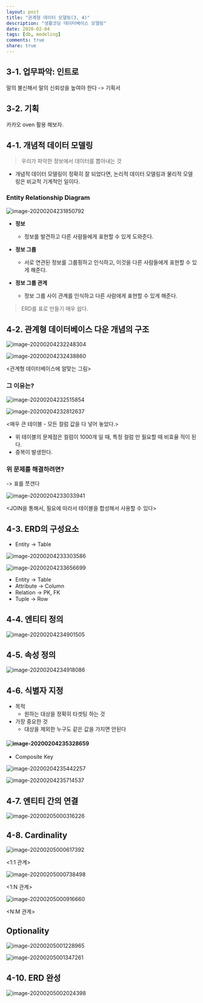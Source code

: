 ```yaml
---
layout: post
title: "관계형 데이터 모델링(3, 4)"
description: "생활코딩 데이터베이스 모델링"
date: 2020-02-04
tags: [db, modeling]
comments: true
share: true
---
```


## 3-1. 업무파악: 인트로

 말의 불신해서 말의 신뢰성을 높여야 한다 -> 기획서



## 3-2. 기획

카카오 oven 활용 해보자. 



## 4-1. 개념적 데이터 모델링

> 우리가 파악한 정보에서 데이터를 뽑아내는 것

* 개념적 데이터 모델링이 정확히 잘 되었다면, 논리적 데이터 모델링과 물리적 모델링은 비교적 기계적인 일이다.



### Entity Relationship Diagram

![image-20200204231850792](../assets/images/image-20200204231850792.png)

* **정보**
  * 정보를 발견하고 다른 사람들에게 표현할 수 있게 도와준다.
* **정보 그룹**
  * 서로 연관된 정보를 그룹핑하고 인식하고, 이것을 다른 사람들에게 표현할 수 있게 해준다.

* **정보 그룹 관계**
  * 정보 그룹 사이 관계를 인식하고 다른 사람에게 표현할 수 있게 해준다.

> ERD를 표로 만들기 매우 쉽다.





## 4-2. 관계형 데이터베이스 다운 개념의 구조

![image-20200204232248304](../assets/images/image-20200204232248304.png)

![image-20200204232438860](../assets/images/image-20200204232438860.png)

<관계형 데이터베이스에 알맞는 그림>



### 그 이유는?

![image-20200204232515854](../assets/images/image-20200204232515854.png)

![image-20200204232812637](../assets/images/image-20200204232812637.png)

<매우 큰 테이블 - 모든 컬럼 값을 다 넣어 놓았다.>

* 위 테이블의 문제점은 컬럼이 1000개 일 때, 특정 컬럼 만 필요할 때 비효율 적이 된다.
* 중복이 발생한다.



### 위 문제를 해결하려면?

-> 표를 쪼갠다

![image-20200204233033941](../assets/images/image-20200204233033941.png)

<JOIN을 통해서, 필요에 따라서 테이블을 합성해서 사용할 수 있다>





## 4-3. ERD의 구성요소

* Entity -> Table

![image-20200204233303586](../assets/images/image-20200204233303586.png)



![image-20200204233656699](../assets/images/image-20200204233656699.png)



* Entity -> Table
* Attribute -> Column
* Relation -> PK, FK
* Tuple -> Row



## 4-4. 엔티티 정의

![image-20200204234901505](../assets/images/image-20200204234901505.png)

## 4-5. 속성 정의

![image-20200204234918086](../assets/images/image-20200204234918086.png)





## 4-6. 식별자 지정

* 목적
  * 원하는 대상을 정확히 타겟팅 하는 것
* 가장 중요한 것
  * 대상을 제외한 누구도 같은 값을 가지면 안된다

#### ![image-20200204235328659](../assets/images/image-20200204235328659.png)



* Composite Key

![image-20200204235442257](../assets/images/image-20200204235442257.png)

![image-20200204235714537](../assets/images/image-20200204235714537.png)



## 4-7. 엔티티 간의 연결

![image-20200205000316226](../assets/images/image-20200205000316226.png)



## 4-8. Cardinality

![image-20200205000617392](../assets/images/image-20200205000617392.png)

<1:1 관계>



![image-20200205000738498](../assets/images/image-20200205000738498.png)

<1:N 관계>



![image-20200205000916660](../assets/images/image-20200205000916660.png)

<N:M 관계>



## Optionality

![image-20200205001228965](../assets/images/image-20200205001228965.png)





![image-20200205001347261](../assets/images/image-20200205001347261.png)





## 4-10. ERD 완성

 ![image-20200205002024398](../assets/images/image-20200205002024398.png)

